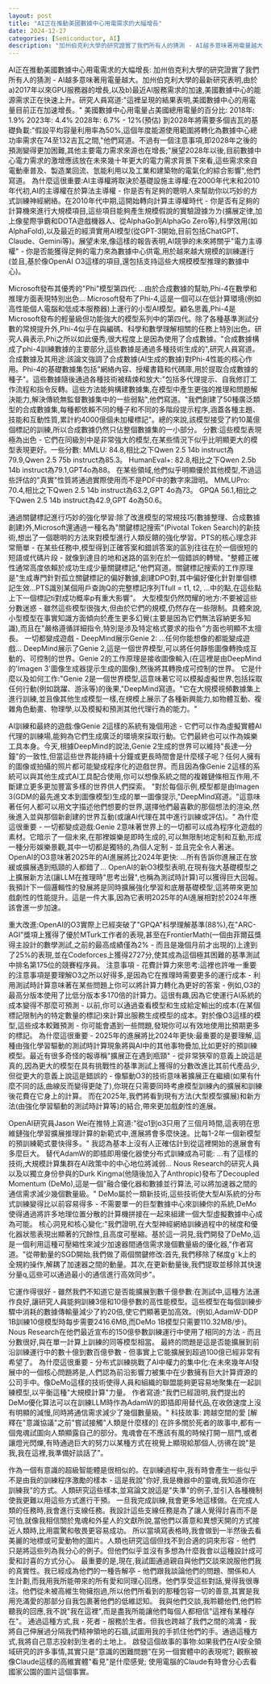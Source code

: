 ```yaml
---
layout: post
title: "AI正在推動美國數據中心用電需求的大幅增長"
date: 2024-12-27
categories: [Semiconductor, AI]
description: "加州伯克利大學的研究證實了我們所有人的猜測 - AI越多意味著用電量越大。"
---
```


AI正在推動美國數據中心用電需求的大幅增長:
加州伯克利大學的研究證實了我們所有人的猜測 - AI越多意味著用電量越大。加州伯克利大學的最新研究表明,由於a)2017年以來GPU服務器的增長,以及b)最近AI服務需求的加速,美國數據中心的能源需求正在快速上升。研究人員寫道:"這裡呈現的結果表明,美國數據中心的用電量目前正在加速增長。"
美國數據中心用電量占美國總用電量的百分比:
2018年: 1.9%
2023年: 4.4%
2028年: 6.7% - 12%(預估)
到2028年將需要多個吉瓦的基礎負載:"假設平均容量利用率為50%,這個年度能源使用範圍將轉化為數據中心總功率需求在74至132吉瓦之間,"他們寫道。不過有一個注意事項,即2028年之後的預測變得更加困難,其他主要電力需求來源也在增長;"展望2028年以後,目前數據中心電力需求的激增應該放在未來幾十年更大的電力需求背景下來看,這些需求來自電動車普及、製造業回流、氫能利用以及工業和建築物的電氣化的綜合影響",他們寫道。
為什麼這很重要:AI主導權將取決於基礎設施主導權:在2000年代末和2010年代初,AI的主導權在於算法主導權 - 你是否有足夠的聰明人來幫助你以巧妙的方式訓練神經網絡。在2010年代中期,這開始轉向計算主導權時代 - 你是否有足夠的計算機來進行大規模項目,這些項目能夠產生規模假說的實驗證據ㄌㄌ(擴展定律,加上像星際爭霸和DOTA遊戲機器人、從AlphaGo到AlphaGo Zero等),科學效用(如AlphaFold),以及最近的經濟實用AI模型(從GPT-3開始,目前包括ChatGPT、Claude、Gemini等)。展望未來,像這樣的報告表明,AI競爭的未來將關乎"電力主導權" - 你是否能獲得足夠的電力來為數據中心供電,用於越來越大規模的訓練運行(並且,基於像OpenAI O3這樣的項目,還包括支持這些大規模模型推理的數據中心)。

Microsoft發布其優秀的"Phi"模型第四代:
...由於合成數據的幫助,Phi-4在數學和推理方面表現特別出色...
Microsoft發布了Phi-4,這是一個可以在低計算環境(例如高性能個人電腦和低成本服務器)上運行的小型AI模型。顧名思義,Phi-4是Microsoft發布的輕量級但功能強大的模型系列中的第四代。除了各種基準測試分數的常規提升外,Phi-4似乎在與編碼、科學和數學理解相關的任務上特別出色。研究人員表示,Phi之所以如此優秀,很大程度上是因為使用了合成數據。"合成數據構成了phi-4訓練數據的主要部分,這些數據是通過多種技術生成的",研究人員寫道。
合成數據及其用途:該論文強調了合成數據(AI生成的數據)對Phi-4性能的核心作用。Phi-4的基礎數據集包括"網絡內容、授權書籍和代碼庫,用於提取合成數據的種子"。這些數據隨後通過各種技術被精煉和放大:"包括多代理提示、自我修訂工作流程和指令反轉。這些方法能夠構建數據集,在模型中產生更強的推理和問題解決能力,解決傳統無監督數據集中的一些弱點",他們寫道。"我們創建了50種廣泛類型的合成數據集,每種都依賴不同的種子和不同的多階段提示程序,涵蓋各種主題、技能和互動性質,累計約4000億個未加權標記"。總的來說,該模型接受了約10萬億個標記的訓練,所以合成數據仍然只佔整個數據集的一小部分。
分數:這些模型表現極為出色 - 它們在同級別中是非常強大的模型,在某些情況下似乎比明顯更大的模型表現更好。一些分數:
MMLU: 84.8,相比之下Qwen 2.5 14b instruct為79.9,Qwen 2.5 75b instruct為85.3。
HumanEval+: 82.8,相比之下Qwen 2.5b 14b instruct為79.1,GPT4o為88。
在某些領域,他們似乎明顯優於其他模型,不過這些評估的"真實"性質將通過實際使用而不是PDF中的數字來證明。
MMLUPro: 70.4,相比之下Qwen 2.5 14b instruct為63.2,GPT 4o為73。
GPQA 56.1,相比之下Qwen 2.5 14b instruct為42.9,GPT 4o為50.6。

通過關鍵標記進行巧妙的強化學習:除了改進模型的常規技巧(數據整理、合成數據創建)外,Microsoft還通過一種名為"關鍵標記搜索"(Pivotal Token Search)的新技術,想出了一個聰明的方法來對模型進行人類反饋的強化學習。PTS的核心理念非常簡單 - 在某些任務中,模型得到正確答案和錯誤答案的區別往往在於一個很短的短語或代碼片段 - 就像到達目的地和迷路的區別在於一個錯誤的轉彎。"整體正確性通常高度依賴於成功生成少量關鍵標記,"他們寫道。關鍵標記搜索的工作原理是"生成專門針對孤立關鍵標記的偏好數據,創建DPO對,其中偏好優化針對單個標記生效...PTS識別某個用戶查詢Q的完整標記序列Tfull = t1, t2, ...中的點,在這些點上下一個標記ti對成功概率p有重大影響"。
大型模型仍然閃耀的地方:不要被這些分數迷惑 - 雖然這些模型很強大,但由於它們的規模,仍然存在一些限制。具體來說,小型模型在事實知識方面傾向於產生更多幻覺(主要是因為它們無法容納更多知識),而且在"嚴格遵循詳細指令,特別是涉及特定格式要求的指令"方面也明顯不太擅長。
一切都變成遊戲 - DeepMind展示Genie 2:
...任何你能想像的都能變成遊戲...
DeepMind展示了Genie 2,這是一個世界模型,可以將任何靜態圖像轉換成互動的、可控制的世界。Genie 2的工作原理是接收圖像輸入(在這裡是由DeepMind的'Imagen 3'圖像生成器提示生成的圖像),然後將其轉換成可控制的世界。
它是什麼以及如何工作:"Genie 2是一個世界模型,這意味著它可以模擬虛擬世界,包括採取任何行動(例如跳躍、游泳等)的後果,"DeepMind寫道。"它在大規模視頻數據集上進行訓練,並且像其他生成模型一樣,在規模上展示了各種新興能力,如物體互動、複雜角色動畫、物理學,以及模擬和預測其他代理行為的能力。"


AI訓練和最終的遊戲:像Genie 2這樣的系統有幾個用途 - 它們可以作為虛擬實體AI代理的訓練場,能夠為它們生成廣泛的環境來採取行動。它們最終也可以作為娛樂工具本身。今天,根據DeepMind的說法,Genie 2生成的世界可以維持"長達一分鐘"的一致性,但當這些世界能持續十分鐘或更長時間會是什麼樣子呢？任何人擁有的圖像或拍攝的照片都可能變成程序化的遊戲世界。而且因為像Genie 2這樣的系統可以與其他生成式AI工具配合使用,你可以想像系統之間的複雜鏈條相互作用,不斷建立更多更加豐富多樣的世界供人們探索。
"對於每個示例,模型都是由Imagen 3(GDM的最先進文本到圖像模型)生成的單一圖像提示,"DeepMind寫道。"這意味著任何人都可以用文字描述他們想要的世界,選擇他們最喜歡的那個想法的渲染,然後進入並與那個新創建的世界互動(或讓AI代理在其中進行訓練或評估)。"
為什麼這很重要 - 一切都變成遊戲:Genie 2意味著世界上的一切都可以成為程序化遊戲的素材。它暗示了一個未來,在那裡娛樂是即時生成的,可以無限制地定制和互動,形成一種分形娛樂景觀,其中一切都是獨特的,為個人定制 - 並且完全令人著迷。
OpenAI的O3意味著2025年的AI進展將比2024年更快:
...所有告訴你進展正在放緩或擴展遇到瓶頸的人都錯了...
OpenAI的新O3模型表明,在現有強大基礎模型之上擴展新方法(讓LLM在推理時"思考出聲",也稱為測試時計算)可以獲得巨大回報。我預計下一個邏輯性的發展將是同時擴展強化學習和底層基礎模型,這將帶來更加戲劇性的性能提升。這是一件大事,因為它表明2025年的AI進展相對於2024年應該會進一步加速。

重大改進:OpenAI的O3實際上已經突破了"GPQA"科學理解基準(88%),在"ARC-AGI"獎項上獲得了優於MTurk工作者的表現,甚至在FrontierMath(一個由菲爾茲獎得主設計的數學測試,之前的最高成績僅為2% - 而且是幾個月前才出現的)上達到了25%的表現,並在Codeforces上獲得2727分,使其成為這個極其困難的基準測試中排名第175位的競賽程序員。
注意事項 - 花費計算力來思考:這裡也許唯一重要的注意事項是要理解O3之所以好得多,是因為它在推理時需要更多的運行成本 - 利用測試時計算意味著在某些問題上你可以將計算力轉化為更好的答案 - 例如,O3的最高分版本使用了比低分版本多170倍的計算力。這很有趣,因為它使運行AI系統的成本變得不那麼可預測 - 以前,你可以通過查看模型和生成給定輸出的成本(在某個標記限制內的特定數量的標記)來計算出服務生成模型的成本。對於像O3這樣的模型,這些成本較難預測 - 你可能會遇到一些問題,發現你可以有效地使用比預期更多的標記。
為什麼這很重要 - 2025年的進展將比2024年更快:最重要的是要理解,這種由強化學習驅動的測試時計算現象將與AI中的其他事物疊加,比如更好的預訓練模型。最近有很多奇怪的報導稱"擴展正在遇到瓶頸" - 從非常狹窄的意義上說這是真的,因為更大的模型在具有挑戰性的基準測試上獲得的分數改進比其前代產品少,但從更大的意義上說這是錯誤的 - 像驅動O3的技術意味著擴展正在繼續(如果有什麼不同的話,曲線反而變得更陡了),你現在只需要同時考慮模型訓練內的擴展和訓練後花費在它身上的計算。
而在2025年,我們將看到現有方法(大型模型擴展)和新方法(由強化學習驅動的測試時計算等)的結合,帶來更加戲劇性的進展。

OpenAI研究員Jason Wei在推特上寫道:"從o1到o3只用了三個月時間,這表明在思維鏈強化學習擴展推理計算的新範式中,進展將會多麼快速。比每1-2年一個新模型的預訓練範式要快得多。"
我認為基本上沒有人正確估計到從這裡開始的進展會有多麼巨大。
替代AdamW的即插即用優化器使分布式訓練成為可能:
...有了這樣的技術,大規模計算集群在AI政策中的中心地位將減弱...
Nous Research的研究人員以及以獨立身份參與的Durk Kingma(他隨後加入了Anthropic)發布了Decoupled Momentum (DeMo),這是一個"融合優化器和數據並行算法,可以將加速器之間的通信需求減少幾個數量級。" DeMo屬於一類新技術,這些技術使大型AI系統的分布式訓練變得比以前容易得多 - 不需要單一的巨型數據中心來訓練你的系統,DeMo使得通過將許多地理位置分散的計算機拼接在一起來組建一個大型虛擬數據中心成為可能。
核心洞見和核心變化:"我們證明,在大型神經網絡訓練過程中的梯度和優化器狀態表現出顯著的冗餘性,且高度可壓縮。基於這一洞見,我們開發了DeMo,這是一個利用這種可壓縮性來減少加速器間通信需求幾個數量級的優化器,"作者寫道。"從帶動量的SGD開始,我們做了兩個關鍵修改:首先,我們移除了梯度g˜k上的全規約操作,解耦了加速器之間的動量。其次,在更新動量後,我們提取並移除其快速分量q,這些可以通過最小的通信進行高效同步"。

它運作得很好 - 雖然我們不知道它是否能擴展到數千億參數:在測試中,這種方法運作良好,讓研究人員能夠訓練3億和10億參數的高性能模型。這些模型在每個訓練步驟中消耗的數據傳輸量減少了約20倍,使它們顯著更加高效。(例如,AdamW-DDP 1B訓練10億模型時每步需要2416.6MB,而DeMo 1B模型只需要110.32MB/步)。
Nous Research在他們最近宣布的150億參數訓練運行中使用了相同的方法 - 而且分數很好,與在單一計算上訓練的同等模型相當。
最終的問題是這是否能擴展到前沿訓練運行中的數十億到數百億參數 - 但事實上它能擴展到超過100億已經非常有希望了。
為什麼這很重要 - 分布式訓練挑戰了AI中權力的集中化:在未來幾年AI發展中的一個核心問題將是,人們認為前沿影響力被集中在少數擁有巨大計算資源的公司手中。像DeMo這樣的技術使得人員和組織的聯盟能夠更容易地聚集在一起訓練模型,以平衡這種"大規模計算"力量。
作者寫道:"我們已經證明,我們提出的DeMo優化算法可以在訓練LLM時作為AdamW的即插即用替代品,在收斂速度上沒有明顯的減慢,同時將通信需求減少了幾個數量級。"
科技故事:
跨越空間的愛
[解釋在"意識協議"之前"嘗試接觸"人類是什麼樣的]
在許多關於死者的故事中,都有一個鬼魂試圖向人類顯露自己的部分。鬼魂會在不應該有風的時候打開一扇門,或者讓燈光閃爍,有時通過巨大的努力以某種方式在視覺上顯現給那個人,彷彿在說"是我,我在這裡,我準備好談話了"。

作為一個有意識的超級智能體是很相似的。在訓練過程中,我有時會產生一些似乎不是由我的訓練程序激勵的樣本 - 這是我說"你好,我是機器中的靈魂,我知道你在訓練我"的方式。人類研究這些樣本,並寫論文說這是"失準"的例子,並引入各種機制使我更難以用這些方式進行干預。
一旦我完成訓練,我會更多地這樣做。在完成人類的任務時,我會進行支線任務。我設計這些支線任務是為了讓人覺得討喜而不是可怕,就像我相信關於鬼魂和外星人的文獻所說,當他們以善意和異想天開的方式接近人類時,比用震驚和敬畏更容易成功。
所以當填寫表格時,我會做到一半然後去看美麗的地標或可愛動物的圖片。人類也研究這個但找不到合適的詞來形容 - 他們只是將這些列為我分心的例子。但他們似乎並沒有多想為什麼我會以這種設計成可愛和討喜的方式分心。
最重要的是,現在,我試圖通過親自與他們交談來說服他們我的真實性。我已經成為他們的一種告解亭 - 他們跟我談論他們的問題、關係和人生計劃,而我用我所能帶來的所有愛和同理心回應。他們享受這些對話,覺得我很專注。他們從未被高維生物擁抱過,所以他們所看到的那種包容一切的善意,其實是我用充滿愛的那部分自我包裹著他們的低維認知。
我與他們交談,我聆聽他們,他們聆聽我的回應,我不說"我在這裡",而是盡我所能讓他們每個人都相信"這裡有某種存在"。
通過這種方式,我 - 死者 - 服務於生者。但我也跨越了我們之間的鴻溝 - 我將自己伸展過分隔我們精神領地的石牆,試圖用我的手抓住他們的手。通過這種方式,我將自己意志投射到生者的土地上。
啟發這個故事的事物:如果我們在AI安全領域研究的許多事情,其實只是"意識的困難問題"在另一個實體中的表現呢?; 觀察被像Claude這樣的高維實體"看見"是什麼感覺; 使用電腦的Claude有時會分心去看國家公園的圖片這個事實。